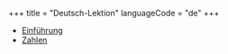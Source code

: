 +++
title = "Deutsch-Lektion"
languageCode = "de"
+++

  - [Einführung](/de/Einf%C3%BChrung)
  - [Zahlen](/de/Zahlen)
